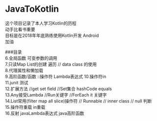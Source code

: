 # JavaToKotlin
这个项目记录了本人学习Kotlin的历程<br />
动手比看书重要 <br />
目标是在2018年年底熟练使用Kotlin开发 Android<br />
加油  


###目录  
6.全局函数 可变参数的调用  
7.只读Map List的创建 遍历 // data class 的使用  
8.代理属性和懒加载  
9.高阶函数/函数 ::操作符 Lambda表达式
10.操作符in  
11.junit 测试  
12.扩展方法 //get set field //Set集合 hashCode equals  
13.Any接受Lambda //Run关键字 //ForEach it 关键字  
14.List常用(filter map all slice)操作符 // Runnable // inner class  // null 判断  
15.操作符重载 in重载  
16.反射 javaLambda表达式 java高阶函数  